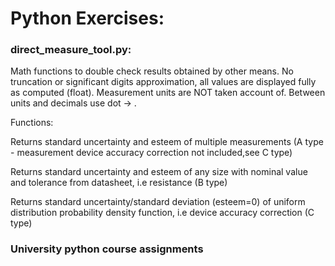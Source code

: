 # Python Exercises:
 ### direct_measure_tool.py:
   Math functions to double check results obtained by other means.
   No truncation or significant digits approximation, all values are displayed fully as computed (float).
   Measurement units are NOT taken account of.
   Between units and decimals use dot -> .

   Functions:
   
   Returns standard uncertainty and esteem of multiple measurements (A type - measurement device accuracy correction not included,see C type)
   
   Returns standard uncertainty and esteem of any size with nominal value and tolerance from datasheet, i.e resistance (B type)
   
   Returns standard uncertainty/standard deviation (esteem=0) of uniform distribution probability density function, i.e device accuracy correction (C type) 
   
 ### University python course assignments
